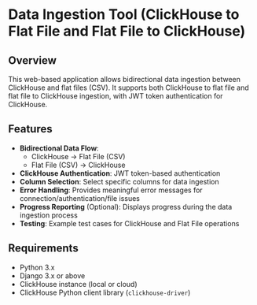 # Data Ingestion Tool (ClickHouse to Flat File and Flat File to ClickHouse)

## Overview
This web-based application allows bidirectional data ingestion between ClickHouse and flat files (CSV). It supports both ClickHouse to flat file and flat file to ClickHouse ingestion, with JWT token authentication for ClickHouse.

## Features
- **Bidirectional Data Flow**:
  - ClickHouse → Flat File (CSV)
  - Flat File (CSV) → ClickHouse
- **ClickHouse Authentication**: JWT token-based authentication
- **Column Selection**: Select specific columns for data ingestion
- **Error Handling**: Provides meaningful error messages for connection/authentication/file issues
- **Progress Reporting** (Optional): Displays progress during the data ingestion process
- **Testing**: Example test cases for ClickHouse and Flat File operations

## Requirements
- Python 3.x
- Django 3.x or above
- ClickHouse instance (local or cloud)
- ClickHouse Python client library (`clickhouse-driver`)


